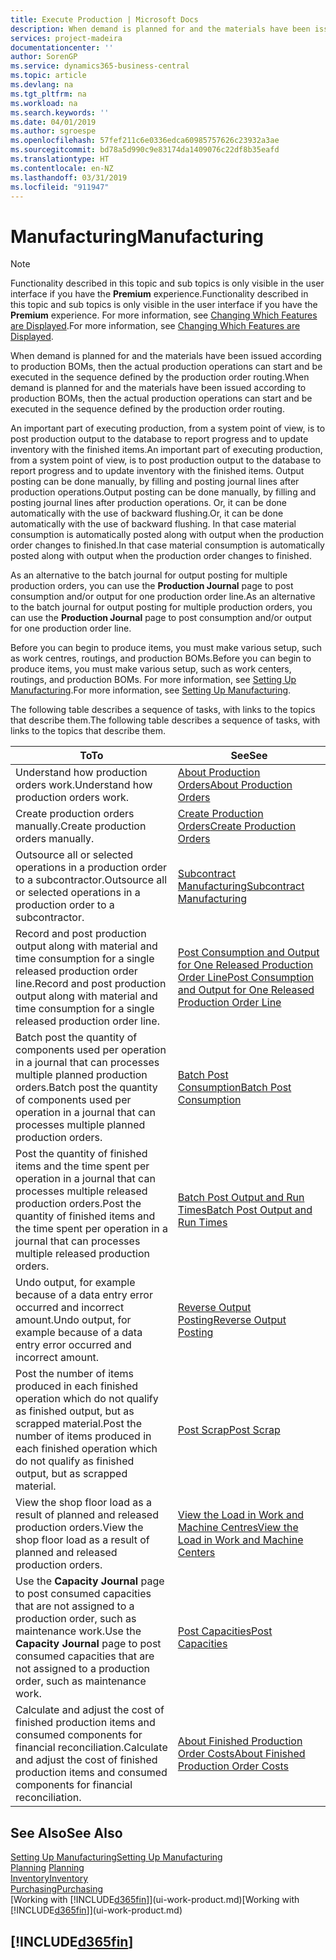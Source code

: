 ```yaml
---
title: Execute Production | Microsoft Docs
description: When demand is planned for and the materials have been issued according to production BOMs, then the actual production operations can start and be executed in the sequence defined by the production order routing.
services: project-madeira
documentationcenter: ''
author: SorenGP
ms.service: dynamics365-business-central
ms.topic: article
ms.devlang: na
ms.tgt_pltfrm: na
ms.workload: na
ms.search.keywords: ''
ms.date: 04/01/2019
ms.author: sgroespe
ms.openlocfilehash: 57fef211c6e0336edca60985757626c23932a3ae
ms.sourcegitcommit: bd78a5d990c9e83174da1409076c22df8b35eafd
ms.translationtype: HT
ms.contentlocale: en-NZ
ms.lasthandoff: 03/31/2019
ms.locfileid: "911947"
---
```

# <a name="manufacturing"></a><span data-ttu-id="353dd-103">Manufacturing</span><span class="sxs-lookup"><span data-stu-id="353dd-103">Manufacturing</span></span>
> [!NOTE]
> <span data-ttu-id="353dd-104">Functionality described in this topic and sub topics is only visible in the user interface if you have the **Premium** experience.</span><span class="sxs-lookup"><span data-stu-id="353dd-104">Functionality described in this topic and sub topics is only visible in the user interface if you have the **Premium** experience.</span></span> <span data-ttu-id="353dd-105">For more information, see [Changing Which Features are Displayed](ui-experiences.md).</span><span class="sxs-lookup"><span data-stu-id="353dd-105">For more information, see [Changing Which Features are Displayed](ui-experiences.md).</span></span>

<span data-ttu-id="353dd-106">When demand is planned for and the materials have been issued according to production BOMs, then the actual production operations can start and be executed in the sequence defined by the production order routing.</span><span class="sxs-lookup"><span data-stu-id="353dd-106">When demand is planned for and the materials have been issued according to production BOMs, then the actual production operations can start and be executed in the sequence defined by the production order routing.</span></span>  

<span data-ttu-id="353dd-107">An important part of executing production, from a system point of view, is to post production output to the database to report progress and to update inventory with the finished items.</span><span class="sxs-lookup"><span data-stu-id="353dd-107">An important part of executing production, from a system point of view, is to post production output to the database to report progress and to update inventory with the finished items.</span></span> <span data-ttu-id="353dd-108">Output posting can be done manually, by filling and posting journal lines after production operations.</span><span class="sxs-lookup"><span data-stu-id="353dd-108">Output posting can be done manually, by filling and posting journal lines after production operations.</span></span> <span data-ttu-id="353dd-109">Or, it can be done automatically with the use of backward flushing.</span><span class="sxs-lookup"><span data-stu-id="353dd-109">Or, it can be done automatically with the use of backward flushing.</span></span> <span data-ttu-id="353dd-110">In that case material consumption is automatically posted along with output when the production order changes to finished.</span><span class="sxs-lookup"><span data-stu-id="353dd-110">In that case material consumption is automatically posted along with output when the production order changes to finished.</span></span>  

<span data-ttu-id="353dd-111">As an alternative to the batch journal for output posting for multiple production orders, you can use the **Production Journal** page to post consumption and/or output for one production order line.</span><span class="sxs-lookup"><span data-stu-id="353dd-111">As an alternative to the batch journal for output posting for multiple production orders, you can use the **Production Journal** page to post consumption and/or output for one production order line.</span></span>

<span data-ttu-id="353dd-112">Before you can begin to produce items, you must make various setup, such as work centres, routings, and production BOMs.</span><span class="sxs-lookup"><span data-stu-id="353dd-112">Before you can begin to produce items, you must make various setup, such as work centers, routings, and production BOMs.</span></span> <span data-ttu-id="353dd-113">For more information, see [Setting Up Manufacturing](production-configure-production-processes.md).</span><span class="sxs-lookup"><span data-stu-id="353dd-113">For more information, see [Setting Up Manufacturing](production-configure-production-processes.md).</span></span>

<span data-ttu-id="353dd-114">The following table describes a sequence of tasks, with links to the topics that describe them.</span><span class="sxs-lookup"><span data-stu-id="353dd-114">The following table describes a sequence of tasks, with links to the topics that describe them.</span></span>   

|<span data-ttu-id="353dd-115">**To**</span><span class="sxs-lookup"><span data-stu-id="353dd-115">**To**</span></span>|<span data-ttu-id="353dd-116">**See**</span><span class="sxs-lookup"><span data-stu-id="353dd-116">**See**</span></span>|  
|------------|-------------|  
|<span data-ttu-id="353dd-117">Understand how production orders work.</span><span class="sxs-lookup"><span data-stu-id="353dd-117">Understand how production orders work.</span></span>|[<span data-ttu-id="353dd-118">About Production Orders</span><span class="sxs-lookup"><span data-stu-id="353dd-118">About Production Orders</span></span>](production-about-production-orders.md)|
|<span data-ttu-id="353dd-119">Create production orders manually.</span><span class="sxs-lookup"><span data-stu-id="353dd-119">Create production orders manually.</span></span>|[<span data-ttu-id="353dd-120">Create Production Orders</span><span class="sxs-lookup"><span data-stu-id="353dd-120">Create Production Orders</span></span>](production-how-to-create-production-orders.md)|
|<span data-ttu-id="353dd-121">Outsource all or selected operations in a production order to a subcontractor.</span><span class="sxs-lookup"><span data-stu-id="353dd-121">Outsource all or selected operations in a production order to a subcontractor.</span></span>|[<span data-ttu-id="353dd-122">Subcontract Manufacturing</span><span class="sxs-lookup"><span data-stu-id="353dd-122">Subcontract Manufacturing</span></span>](production-how-to-subcontract-manufacturing.md)|
|<span data-ttu-id="353dd-123">Record and post production output along with material and time consumption for a single released production order line.</span><span class="sxs-lookup"><span data-stu-id="353dd-123">Record and post production output along with material and time consumption for a single released production order line.</span></span>|[<span data-ttu-id="353dd-124">Post Consumption and Output for One Released Production Order Line</span><span class="sxs-lookup"><span data-stu-id="353dd-124">Post Consumption and Output for One Released Production Order Line</span></span>](production-how-to-register-consumption-and-output.md)|  
|<span data-ttu-id="353dd-125">Batch post the quantity of components used per operation in a journal that can processes multiple planned production orders.</span><span class="sxs-lookup"><span data-stu-id="353dd-125">Batch post the quantity of components used per operation in a journal that can processes multiple planned production orders.</span></span>|[<span data-ttu-id="353dd-126">Batch Post Consumption</span><span class="sxs-lookup"><span data-stu-id="353dd-126">Batch Post Consumption</span></span>](production-how-to-post-consumption.md)|
|<span data-ttu-id="353dd-127">Post the quantity of finished items and the time spent per operation in a journal that can processes multiple released production orders.</span><span class="sxs-lookup"><span data-stu-id="353dd-127">Post the quantity of finished items and the time spent per operation in a journal that can processes multiple released production orders.</span></span>|[<span data-ttu-id="353dd-128">Batch Post Output and Run Times</span><span class="sxs-lookup"><span data-stu-id="353dd-128">Batch Post Output and Run Times</span></span>](production-how-to-post-output-quantity.md)|
|<span data-ttu-id="353dd-129">Undo output, for example because of a data entry error occurred and incorrect amount.</span><span class="sxs-lookup"><span data-stu-id="353dd-129">Undo output, for example because of a data entry error occurred and incorrect amount.</span></span>  |[<span data-ttu-id="353dd-130">Reverse Output Posting</span><span class="sxs-lookup"><span data-stu-id="353dd-130">Reverse Output Posting</span></span>](production-how-to-reverse-output-posting.md)|  
|<span data-ttu-id="353dd-131">Post the number of items produced in each finished operation which do not qualify as finished output, but as scrapped material.</span><span class="sxs-lookup"><span data-stu-id="353dd-131">Post the number of items produced in each finished operation which do not qualify as finished output, but as scrapped material.</span></span>|[<span data-ttu-id="353dd-132">Post Scrap</span><span class="sxs-lookup"><span data-stu-id="353dd-132">Post Scrap</span></span>](production-how-to-post-scrap.md)|
|<span data-ttu-id="353dd-133">View the shop floor load as a result of planned and released production orders.</span><span class="sxs-lookup"><span data-stu-id="353dd-133">View the shop floor load as a result of planned and released production orders.</span></span>|[<span data-ttu-id="353dd-134">View the Load in Work and Machine Centres</span><span class="sxs-lookup"><span data-stu-id="353dd-134">View the Load in Work and Machine Centers</span></span>](production-how-to-view-the-load-on-work-centers.md)|      
|<span data-ttu-id="353dd-135">Use the **Capacity Journal** page to post consumed capacities that are not assigned to a production order, such as maintenance work.</span><span class="sxs-lookup"><span data-stu-id="353dd-135">Use the **Capacity Journal** page to post consumed capacities that are not assigned to a production order, such as maintenance work.</span></span>|[<span data-ttu-id="353dd-136">Post Capacities</span><span class="sxs-lookup"><span data-stu-id="353dd-136">Post Capacities</span></span>](production-how-to-post-capacities.md)|  
|<span data-ttu-id="353dd-137">Calculate and adjust the cost of finished production items and consumed components for financial reconciliation.</span><span class="sxs-lookup"><span data-stu-id="353dd-137">Calculate and adjust the cost of finished production items and consumed components for financial reconciliation.</span></span>|[<span data-ttu-id="353dd-138">About Finished Production Order Costs</span><span class="sxs-lookup"><span data-stu-id="353dd-138">About Finished Production Order Costs</span></span>](finance-about-finished-production-order-costs.md)|  

## <a name="see-also"></a><span data-ttu-id="353dd-139">See Also</span><span class="sxs-lookup"><span data-stu-id="353dd-139">See Also</span></span>  
[<span data-ttu-id="353dd-140">Setting Up Manufacturing</span><span class="sxs-lookup"><span data-stu-id="353dd-140">Setting Up Manufacturing</span></span>](production-configure-production-processes.md)  
<span data-ttu-id="353dd-141">[Planning](production-planning.md)    </span><span class="sxs-lookup"><span data-stu-id="353dd-141">[Planning](production-planning.md)    </span></span>  
[<span data-ttu-id="353dd-142">Inventory</span><span class="sxs-lookup"><span data-stu-id="353dd-142">Inventory</span></span>](inventory-manage-inventory.md)  
[<span data-ttu-id="353dd-143">Purchasing</span><span class="sxs-lookup"><span data-stu-id="353dd-143">Purchasing</span></span>](purchasing-manage-purchasing.md)  
<span data-ttu-id="353dd-144">[Working with [!INCLUDE[d365fin](includes/d365fin_md.md)]](ui-work-product.md)</span><span class="sxs-lookup"><span data-stu-id="353dd-144">[Working with [!INCLUDE[d365fin](includes/d365fin_md.md)]](ui-work-product.md)</span></span>

## [!INCLUDE[d365fin](includes/free_trial_md.md)]  
